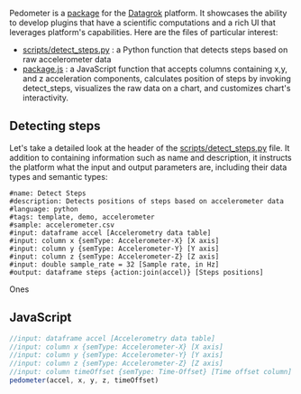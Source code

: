 Pedometer is a [package](https://datagrok.ai/help/dev/dev#packages) for the [Datagrok](https://datagrok.ai) platform.
It showcases the ability to develop plugins that have a scientific computations and a rich UI
that leverages platform's capabilities. Here are the files of particular interest:

* [scripts/detect_steps.py](https://github.com/datagrok-ai/packages/blob/master/Pedometer/scripts/detect_steps.py)
  : a Python function that detects steps based on raw accelerometer data
* [package.js](https://github.com/datagrok-ai/packages/blob/master/Pedometer/package.js)
  : a JavaScript function that accepts columns containing x,y, and z acceleration components, calculates
  position of steps by invoking detect_steps, visualizes the raw data on a chart, and customizes
  chart's interactivity.

## Detecting steps

Let's take a detailed look at the header of the 
[scripts/detect_steps.py](https://github.com/datagrok-ai/packages/blob/master/Pedometer/scripts/detect_steps.py) file.
It addition to containing information such as name and
description, it instructs the platform what the input and output parameters are, including their data types
and semantic types:   

```
#name: Detect Steps
#description: Detects positions of steps based on accelerometer data
#language: python
#tags: template, demo, accelerometer
#sample: accelerometer.csv
#input: dataframe accel [Accelerometry data table]
#input: column x {semType: Accelerometer-X} [X axis]
#input: column y {semType: Accelerometer-Y} [Y axis]
#input: column z {semType: Accelerometer-Z} [Z axis]
#input: double sample_rate = 32 [Sample rate, in Hz]
#output: dataframe steps {action:join(accel)} [Steps positions]
```

Ones 

## JavaScript

```js
//input: dataframe accel [Accelerometry data table]
//input: column x {semType: Accelerometer-X} [X axis]
//input: column y {semType: Accelerometer-Y} [Y axis]
//input: column z {semType: Accelerometer-Z} [Z axis]
//input: column timeOffset {semType: Time-Offset} [Time offset column]
pedometer(accel, x, y, z, timeOffset) 
``` 

